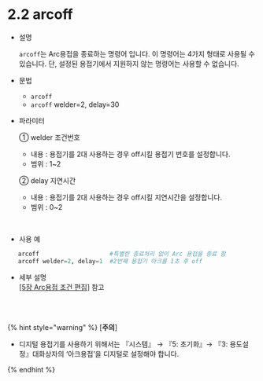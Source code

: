 ﻿# 2.2 arcoff


- 설명 
    
    ```arcoff```는 Arc용접을 종료하는 명령어 입니다. 이 명령어는 4가지 형태로 사용될 수 있습니다. 단, 설정된 용접기에서 지원하지 않는 명령어는 사용할 수 없습니다.



- 문법
  
    - ```arcoff```  
    - ```arcoff``` welder=2, delay=30

- 파라미터
  
   ① welder 조건번호
     - 내용 : 용접기를 2대 사용하는 경우 off시킬 용접기 번호를 설정합니다.
     - 범위 : 1~2
  
   ② delay 지연시간
     - 내용 : 용접기를 2대 사용하는 경우 off시킬 지연시간을 설정합니다.
     - 범위 : 0~2
</br>  

- 사용 예

 ```python
    arcoff                    #특별한 종료처리 없이 Arc 용접을 종료 함
    arcoff welder=2, delay=1  #2번째 용접기 아크를 1초 후 off 
```

- 세부 설명  
  [[5장 Arc용접 조건 편집]](../5_Condition_editing/README.md) 참고


</br>
</br>

{% hint style="warning" %}
[**주의**]   
 -	디지털 용접기를 사용하기 위해서는 『시스템』 → 『5: 초기화』→ 『3: 용도설정』대화상자의 ‘아크용접’을 디지털로 설정해야 합니다.

{% endhint %}